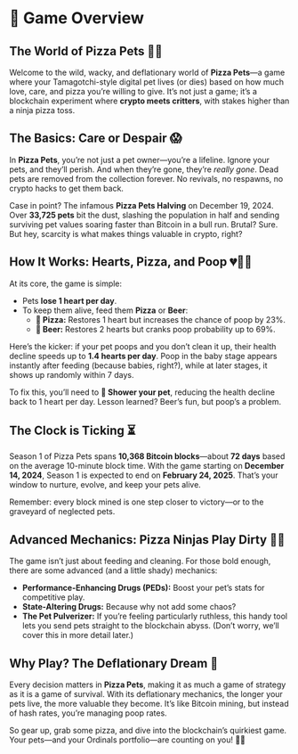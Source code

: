 # 📐 Game Overview

## The World of Pizza Pets 🍕🐾

Welcome to the wild, wacky, and deflationary world of **Pizza Pets**—a game where your Tamagotchi-style digital pet lives (or dies) based on how much love, care, and pizza you’re willing to give. It’s not just a game; it’s a blockchain experiment where **crypto meets critters**, with stakes higher than a ninja pizza toss.

## The Basics: Care or Despair 😱

In **Pizza Pets**, you’re not just a pet owner—you’re a lifeline. Ignore your pets, and they’ll perish. And when they’re gone, they’re _really gone_. Dead pets are removed from the collection forever. No revivals, no respawns, no crypto hacks to get them back.

Case in point? The infamous **Pizza Pets Halving** on December 19, 2024. Over **33,725 pets** bit the dust, slashing the population in half and sending surviving pet values soaring faster than Bitcoin in a bull run. Brutal? Sure. But hey, scarcity is what makes things valuable in crypto, right?

## How It Works: Hearts, Pizza, and Poop 💔🍕💩

At its core, the game is simple:

* Pets **lose 1 heart per day**.
* To keep them alive, feed them **Pizza** or **Beer**:
  * **🍕 Pizza:** Restores 1 heart but increases the chance of poop by 23%.
  * **🍺 Beer:** Restores 2 hearts but cranks poop probability up to 69%.

Here’s the kicker: if your pet poops and you don’t clean it up, their health decline speeds up to **1.4 hearts per day**. Poop in the baby stage appears instantly after feeding (because babies, right?), while at later stages, it shows up randomly within 7 days.

To fix this, you’ll need to **🚿 Shower your pet**, reducing the health decline back to 1 heart per day. Lesson learned? Beer’s fun, but poop’s a problem.

## The Clock is Ticking ⏳

Season 1 of Pizza Pets spans **10,368 Bitcoin blocks**—about **72 days** based on the average 10-minute block time. With the game starting on **December 14, 2024**, Season 1 is expected to end on **February 24, 2025**. That’s your window to nurture, evolve, and keep your pets alive.

Remember: every block mined is one step closer to victory—or to the graveyard of neglected pets.

## Advanced Mechanics: Pizza Ninjas Play Dirty 🥷🍕

The game isn’t just about feeding and cleaning. For those bold enough, there are some advanced (and a little shady) mechanics:

* **Performance-Enhancing Drugs (PEDs):** Boost your pet’s stats for competitive play.
* **State-Altering Drugs:** Because why not add some chaos?
* **The Pet Pulverizer:** If you’re feeling particularly ruthless, this handy tool lets you send pets straight to the blockchain abyss. (Don’t worry, we’ll cover this in more detail later.)

## Why Play? The Deflationary Dream 🌟

Every decision matters in **Pizza Pets**, making it as much a game of strategy as it is a game of survival. With its deflationary mechanics, the longer your pets live, the more valuable they become. It’s like Bitcoin mining, but instead of hash rates, you’re managing poop rates.

So gear up, grab some pizza, and dive into the blockchain’s quirkiest game. Your pets—and your Ordinals portfolio—are counting on you! 🍕🐾

